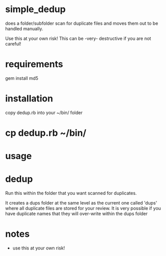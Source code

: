 simple_dedup
============

does a folder/subfolder scan for duplicate files and moves them out to be handled manually.

Use this at your own risk! This can be -very- destructive if you are not careful!

requirements
============

gem install md5

installation
============

copy dedup.rb into your ~/bin/ folder

# cp dedup.rb ~/bin/

usage
=====

# dedup

Run this within the folder that you want scanned for duplicates.

It creates a dups folder at the same level as the current one called 'dups' where all duplicate 
files are stored for your review. It is very possible if you have duplicate names that they will 
over-write within the dups folder

notes
=====

* use this at your own risk!
